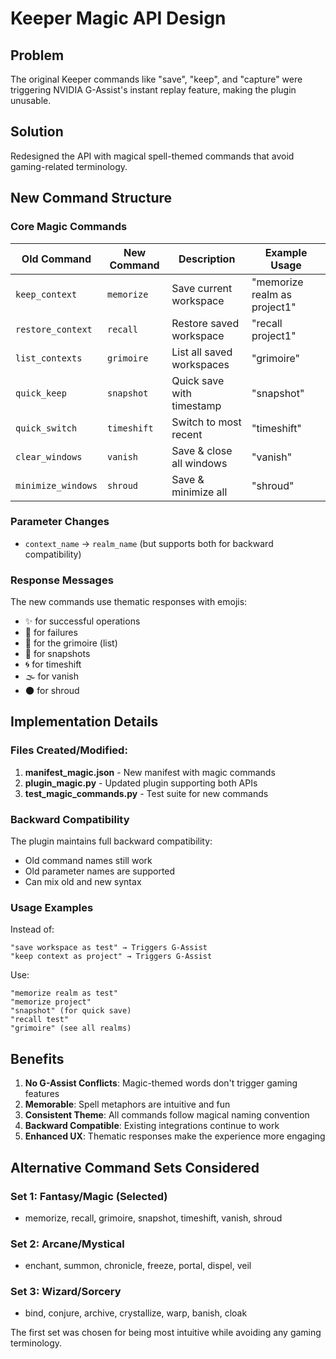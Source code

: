 # Keeper Magic API Design

## Problem
The original Keeper commands like "save", "keep", and "capture" were triggering NVIDIA G-Assist's instant replay feature, making the plugin unusable.

## Solution
Redesigned the API with magical spell-themed commands that avoid gaming-related terminology.

## New Command Structure

### Core Magic Commands

| Old Command | New Command | Description | Example Usage |
|------------|-------------|-------------|---------------|
| `keep_context` | `memorize` | Save current workspace | "memorize realm as project1" |
| `restore_context` | `recall` | Restore saved workspace | "recall project1" |
| `list_contexts` | `grimoire` | List all saved workspaces | "grimoire" |
| `quick_keep` | `snapshot` | Quick save with timestamp | "snapshot" |
| `quick_switch` | `timeshift` | Switch to most recent | "timeshift" |
| `clear_windows` | `vanish` | Save & close all windows | "vanish" |
| `minimize_windows` | `shroud` | Save & minimize all | "shroud" |

### Parameter Changes

- `context_name` → `realm_name` (but supports both for backward compatibility)

### Response Messages

The new commands use thematic responses with emojis:
- ✨ for successful operations
- 🚫 for failures
- 📖 for the grimoire (list)
- 💎 for snapshots
- 🌀 for timeshift
- 🌫️ for vanish
- 🌑 for shroud

## Implementation Details

### Files Created/Modified:
1. **manifest_magic.json** - New manifest with magic commands
2. **plugin_magic.py** - Updated plugin supporting both APIs
3. **test_magic_commands.py** - Test suite for new commands

### Backward Compatibility
The plugin maintains full backward compatibility:
- Old command names still work
- Old parameter names are supported
- Can mix old and new syntax

### Usage Examples

Instead of:
```
"save workspace as test" → Triggers G-Assist
"keep context as project" → Triggers G-Assist
```

Use:
```
"memorize realm as test"
"memorize project"
"snapshot" (for quick save)
"recall test"
"grimoire" (see all realms)
```

## Benefits

1. **No G-Assist Conflicts**: Magic-themed words don't trigger gaming features
2. **Memorable**: Spell metaphors are intuitive and fun
3. **Consistent Theme**: All commands follow magical naming convention
4. **Backward Compatible**: Existing integrations continue to work
5. **Enhanced UX**: Thematic responses make the experience more engaging

## Alternative Command Sets Considered

### Set 1: Fantasy/Magic (Selected)
- memorize, recall, grimoire, snapshot, timeshift, vanish, shroud

### Set 2: Arcane/Mystical
- enchant, summon, chronicle, freeze, portal, dispel, veil

### Set 3: Wizard/Sorcery
- bind, conjure, archive, crystallize, warp, banish, cloak

The first set was chosen for being most intuitive while avoiding any gaming terminology.